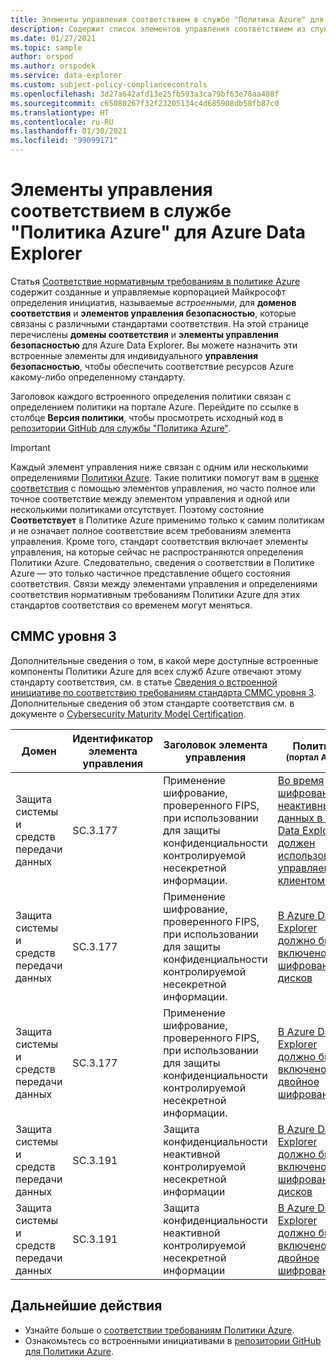 ```yaml
---
title: Элементы управления соответствием в службе "Политика Azure" для Azure Data Explorer
description: Содержит список элементов управления соответствием из службы "Политика Azure" для Azure Data Explorer. Эти встроенные определения политик предоставляют популярные подходы к управлению соответствием ресурсов Azure.
ms.date: 01/27/2021
ms.topic: sample
author: orspod
ms.author: orspodek
ms.service: data-explorer
ms.custom: subject-policy-compliancecontrols
ms.openlocfilehash: 3d27a642afd13e25fb593a3ca79bf63e78aa408f
ms.sourcegitcommit: c65080267f32f23205134c4d685908db58fb87c0
ms.translationtype: HT
ms.contentlocale: ru-RU
ms.lasthandoff: 01/30/2021
ms.locfileid: "99099171"
---
```

# <a name="azure-policy-regulatory-compliance-controls-for-azure-data-explorer"></a>Элементы управления соответствием в службе "Политика Azure" для Azure Data Explorer

Статья [Соответствие нормативным требованиям в политике Azure](/azure/governance/policy/concepts/regulatory-compliance) содержит созданные и управляемые корпорацией Майкрософт определения инициатив, называемые _встроенными_, для **доменов соответствия** и **элементов управления безопасностью**, которые связаны с различными стандартами соответствия. На этой странице перечислены **домены соответствия** и **элементы управления безопасностью** для Azure Data Explorer. Вы можете назначить эти встроенные элементы для индивидуального **управления безопасностью**, чтобы обеспечить соответствие ресурсов Azure какому-либо определенному стандарту.

Заголовок каждого встроенного определения политики связан с определением политики на портале Azure. Перейдите по ссылке в столбце **Версия политики**, чтобы просмотреть исходный код в [репозитории GitHub для службы "Политика Azure"](https://github.com/Azure/azure-policy).

> [!IMPORTANT]
> Каждый элемент управления ниже связан с одним или несколькими определениями [Политики Azure](/azure/governance/policy/overview). Такие политики помогут вам в [оценке соответствия](/azure/governance/policy/how-to/get-compliance-data) с помощью элементов управления, но часто полное или точное соответствие между элементом управления и одной или несколькими политиками отсутствует. Поэтому состояние **Соответствует** в Политике Azure применимо только к самим политикам и не означает полное соответствие всем требованиям элемента управления. Кроме того, стандарт соответствия включает элементы управления, на которые сейчас не распространяются определения Политики Azure. Следовательно, сведения о соответствии в Политике Azure — это только частичное представление общего состояния соответствия. Связи между элементами управления и определениями соответствия нормативным требованиям Политики Azure для этих стандартов соответствия со временем могут меняться.

## <a name="cmmc-level-3"></a>CMMC уровня 3

Дополнительные сведения о том, в какой мере доступные встроенные компоненты Политики Azure для всех служб Azure отвечают этому стандарту соответствия, см. в статье [Сведения о встроенной инициативе по соответствию требованиям стандарта CMMC уровня 3](/azure/governance/policy/samples/cmmc-l3). Дополнительные сведения об этом стандарте соответствия см. в документе о [Cybersecurity Maturity Model Certification](https://www.acq.osd.mil/cmmc/docs/CMMC_Model_Main_20200203.pdf).

|Домен |Идентификатор элемента управления |Заголовок элемента управления |Политика<br /><sub>(портал Azure)</sub> |Версия политики<br /><sub>(GitHub)</sub>  |
|---|---|---|---|---|
|Защита системы и средств передачи данных |SC.3.177 |Применение шифрование, проверенного FIPS, при использовании для защиты конфиденциальности контролируемой несекретной информации. |[Во время шифрования неактивных данных в Azure Data Explorer должен использоваться управляемый клиентом ключ](https://portal.azure.com/#blade/Microsoft_Azure_Policy/PolicyDetailBlade/definitionId/%2Fproviders%2FMicrosoft.Authorization%2FpolicyDefinitions%2F81e74cea-30fd-40d5-802f-d72103c2aaaa) |[1.0.0](https://github.com/Azure/azure-policy/blob/master/built-in-policies/policyDefinitions/Azure%20Data%20Explorer/ADX_CMK.json) |
|Защита системы и средств передачи данных |SC.3.177 |Применение шифрование, проверенного FIPS, при использовании для защиты конфиденциальности контролируемой несекретной информации. |[В Azure Data Explorer должно быть включено шифрование дисков](https://portal.azure.com/#blade/Microsoft_Azure_Policy/PolicyDetailBlade/definitionId/%2Fproviders%2FMicrosoft.Authorization%2FpolicyDefinitions%2Ff4b53539-8df9-40e4-86c6-6b607703bd4e) |[1.0.0](https://github.com/Azure/azure-policy/blob/master/built-in-policies/policyDefinitions/Azure%20Data%20Explorer/ADX_disk_encrypted.json) |
|Защита системы и средств передачи данных |SC.3.177 |Применение шифрование, проверенного FIPS, при использовании для защиты конфиденциальности контролируемой несекретной информации. |[В Azure Data Explorer должно быть включено двойное шифрование](https://portal.azure.com/#blade/Microsoft_Azure_Policy/PolicyDetailBlade/definitionId/%2Fproviders%2FMicrosoft.Authorization%2FpolicyDefinitions%2Fec068d99-e9c7-401f-8cef-5bdde4e6ccf1) |[1.0.0](https://github.com/Azure/azure-policy/blob/master/built-in-policies/policyDefinitions/Azure%20Data%20Explorer/ADX_doubleEncryption.json) |
|Защита системы и средств передачи данных |SC.3.191 |Защита конфиденциальности неактивной контролируемой несекретной информации |[В Azure Data Explorer должно быть включено шифрование дисков](https://portal.azure.com/#blade/Microsoft_Azure_Policy/PolicyDetailBlade/definitionId/%2Fproviders%2FMicrosoft.Authorization%2FpolicyDefinitions%2Ff4b53539-8df9-40e4-86c6-6b607703bd4e) |[1.0.0](https://github.com/Azure/azure-policy/blob/master/built-in-policies/policyDefinitions/Azure%20Data%20Explorer/ADX_disk_encrypted.json) |
|Защита системы и средств передачи данных |SC.3.191 |Защита конфиденциальности неактивной контролируемой несекретной информации |[В Azure Data Explorer должно быть включено двойное шифрование](https://portal.azure.com/#blade/Microsoft_Azure_Policy/PolicyDetailBlade/definitionId/%2Fproviders%2FMicrosoft.Authorization%2FpolicyDefinitions%2Fec068d99-e9c7-401f-8cef-5bdde4e6ccf1) |[1.0.0](https://github.com/Azure/azure-policy/blob/master/built-in-policies/policyDefinitions/Azure%20Data%20Explorer/ADX_doubleEncryption.json) |

## <a name="next-steps"></a>Дальнейшие действия

- Узнайте больше о [соответствии требованиям Политики Azure](/azure/governance/policy/concepts/regulatory-compliance).
- Ознакомьтесь со встроенными инициативами в [репозитории GitHub для Политики Azure](https://github.com/Azure/azure-policy).
